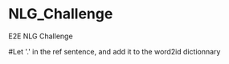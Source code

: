 # NLG_Challenge
E2E NLG Challenge


#Let '.' in the ref sentence, and add it to the word2id dictionnary

